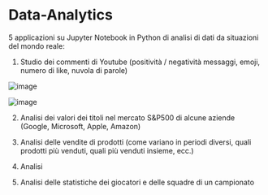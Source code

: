 # Data-Analytics
5 applicazioni su Jupyter Notebook in Python di analisi di dati da situazioni del mondo reale:


1. Studio dei commenti di Youtube (positività / negatività messaggi, emoji, numero di like, nuvola di parole)

![image](https://github.com/cla1994/Data-Analytics/assets/116500326/4709e0db-84ef-4daf-b01b-05b5554ddeea)

![image](https://github.com/cla1994/Data-Analytics/assets/116500326/86384e4b-3c8f-4ef1-9bed-cee3dd004141)



2. Analisi dei valori dei titoli nel mercato S&P500 di alcune aziende (Google, Microsoft, Apple, Amazon)

3. Analisi delle vendite di prodotti (come variano in periodi diversi, quali prodotti più venduti, quali più venduti insieme, ecc.)

4. Analisi  

5. Analisi delle statistiche dei giocatori e delle squadre di un campionato
 

